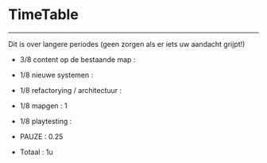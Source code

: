 # TimeTable
-----------

Dit is over langere periodes (geen zorgen als er iets uw aandacht grijpt!)

- 3/8 content op de bestaande map   :
- 1/8 nieuwe systemen               :
- 1/8 refactorying / architectuur   :
- 1/8 mapgen                        : 1
- 1/8 playtesting                   :
- PAUZE                             : 0.25

- Totaal                            : 1u